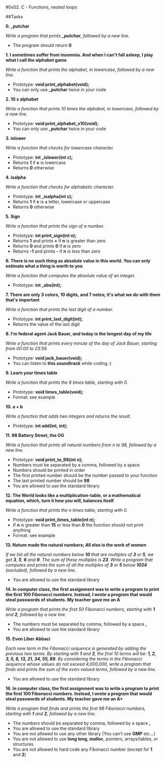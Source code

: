 #0x02. C - Functions, nested loops

##Tasks

**0. _putchar**

*Write a program that prints **_putchar**, followed by a new line.*
- The program should return **0**

**1. I sometimes suffer from insomnia. And when I can't fall asleep, I play what I call the alphabet game**

*Write a function that prints the alphabet, in lowercase, followed by a new line.*
- Prototype: **void print_alphabet(void);**
- You can only use **_putchar** twice in your code

**2. 10 x alphabet**

*Write a function that prints 10 times the alphabet, in lowercase, followed by a new line.*
- Prototype: **void print_alphabet_x10(void);**
- You can only use **_putchar** twice in your code

**3. islower**

*Write a function that checks for lowercase character.*
- Prototype: **int _islower(int c);**
- Returns **1** if **c** is lowercase
- Returns **0** otherwise

**4. isalpha**

*Write a function that checks for alphabetic character.*
- Prototype: **int _isalpha(int c);**
- Returns **1** if **c** is a letter, lowercase or uppercase
- Returns **0** otherwise

**5. Sign**

*Write a function that prints the sign of a number.*

- Prototype: **int print_sign(int n);**
- Returns **1** and prints **+** if **n** is greater than zero
- Returns **0** and prints **0** if **n** is zero
- Returns **-1** and prints **-** if **n** is less than zero

**6. There is no such thing as absolute value in this world. You can only estimate what a thing is worth to you**

*Write a function that computes the absolute value of an integer.*
- Prototype: **int _abs(int);**

**7. There are only 3 colors, 10 digits, and 7 notes; it's what we do with them that's important**

*Write a function that prints the last digit of a number.*
- Prototype: **int print_last_digit(int);**
- Returns the value of the last digit

**8. I'm federal agent Jack Bauer, and today is the longest day of my life**

*Write a function that prints every minute of the day of Jack Bauer, starting from 00:00 to 23:59.*
- Prototype: **void jack_bauer(void);**
- You can listen to **this soundtrack** while coding :)

**9. Learn your times table**

*Write a function that prints the 9 times table, starting with 0.*
- Prototype: **void times_table(void);**
- Format: see example

**10. a + b**

*Write a function that adds two integers and returns the result.*
- Prototype: **int add(int, int);**

**11. 98 Battery Street, the OG**

*Write a function that prints all natural numbers from n to 98, followed by a new line.*
- Prototype: **void print_to_98(int n);**
- Numbers must be separated by a comma, followed by a space
- Numbers should be printed in order
- The first printed number should be the number passed to your function
- The last printed number should be **98**
- You are allowed to use the standard library

**12. The World looks like a multiplication-table, or a mathematical equation, which, turn it how you will, balances itself**

*Write a function that prints the n times table, starting with 0.*
- Prototype: **void print_times_table(int n);**
- If **n** is greater than **15** or less than **0** the function should not print anything
- Format: see example

**13. Nature made the natural numbers; All else is the work of women**

*If we list all the natural numbers below **10** that are multiples of **3** or **5**, we get **3**, **5**, **6** and **9**. The sum of these multiples is **23**. Write a program that computes and prints the sum of all the multiples of **3** or **5** below **1024** (excluded), followed by a new line.*
- You are allowed to use the standard library

**14. In computer class, the first assignment was to write a program to print the first 100 Fibonacci numbers. Instead, I wrote a program that would steal passwords of students. My teacher gave me an A**

*Write a program that prints the first 50 Fibonacci numbers, starting with **1** and **2**, followed by a new line.*
- The numbers must be separated by comma, followed by a space **,** 
- You are allowed to use the standard library

**15. Even Liber Abbaci**

*Each new term in the Fibonacci sequence is generated by adding the previous two terms. By starting with **1** and **2**, the first 10 terms will be: **1, 2, 3, 5, 8, 13, 21, 34, 55, 89**. By considering the terms in the Fibonacci sequence whose values do not exceed 4,000,000, write a program that finds and prints the sum of the even-valued terms, followed by a new line.*
- You are allowed to use the standard library

**16. In computer class, the first assignment was to write a program to print the first 100 Fibonacci numbers. Instead, I wrote a program that would steal passwords of students. My teacher gave me an A+**

*Write a program that finds and prints the first 98 Fibonacci numbers, starting with **1** and **2**, followed by a new line.*
- The numbers should be separated by comma, followed by a space **,**
- You are allowed to use the standard library
- You are not allowed to use any other library (You can’t use **GMP** etc…)
- You are not allowed to use **long long, malloc**, pointers, arrays/tables, or structures
- You are not allowed to hard code any Fibonacci number (except for **1** and **2**)






